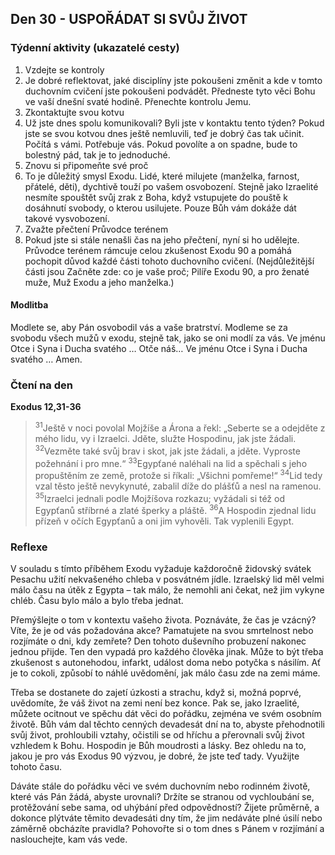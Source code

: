 ## Den 30 - USPOŘÁDAT SI SVŮJ ŽIVOT

### Týdenní aktivity (ukazatelé cesty)

1. Vzdejte se kontroly
1. Je dobré reflektovat, jaké disciplíny jste pokoušeni změnit a kde v tomto duchovním cvičení jste pokoušeni podvádět. Předneste tyto věci Bohu ve vaší dnešní svaté hodině. Přenechte kontrolu Jemu.
1. Zkontaktujte svou kotvu
1. Už jste dnes spolu komunikovali? Byli jste v kontaktu tento týden? Pokud jste se svou kotvou dnes ještě nemluvili, teď je dobrý čas tak učinit. Počítá s vámi. Potřebuje vás. Pokud povolíte a on spadne, bude to bolestný pád, tak je to jednoduché.
1. Znovu si připomeňte své proč
1. To je důležitý smysl Exodu. Lidé, které milujete (manželka, farnost, přátelé, děti), dychtivě touží po vašem osvobození. Stejně jako Izraelité nesmíte spouštět svůj zrak z Boha, když vstupujete do pouště k dosáhnutí svobody, o kterou usilujete. Pouze Bůh vám dokáže dát takové vysvobození.
1. Zvažte přečtení Průvodce terénem
1. Pokud jste si stále nenašli čas na jeho přečtení, nyní si ho udělejte. Průvodce terénem rámcuje celou zkušenost Exodu 90 a pomáhá pochopit důvod každé části tohoto duchovního cvičení. (Nejdůležitější části jsou Začněte zde: co je vaše proč; Pilíře Exodu 90, a pro ženaté muže, Muž Exodu a jeho manželka.)

#### Modlitba

Modlete se, aby Pán osvobodil vás a vaše bratrství.
Modleme se za svobodu všech mužů v exodu, stejně tak, jako se oni modlí za vás.
Ve jménu Otce i Syna i Ducha svatého … Otče náš… Ve jménu Otce i Syna i Ducha svatého … Amen.

### Čtení na den

**Exodus 12,31-36**

> <sup>31</sup>Ještě v noci povolal Mojžíše a Árona a řekl: „Seberte se a odejděte z mého lidu, vy i Izraelci. Jděte, služte Hospodinu, jak jste žádali.
> <sup>32</sup>Vezměte také svůj brav i skot, jak jste žádali, a jděte. Vyproste požehnání i pro mne.“
> <sup>33</sup>Egypťané naléhali na lid a spěchali s jeho propuštěním ze země, protože si říkali: „Všichni pomřeme!“
> <sup>34</sup>Lid tedy vzal těsto ještě nevykynuté, zabalil díže do plášťů a nesl na ramenou.
> <sup>35</sup>Izraelci jednali podle Mojžíšova rozkazu; vyžádali si též od Egypťanů stříbrné a zlaté šperky a pláště.
> <sup>36</sup>A Hospodin zjednal lidu přízeň v očích Egypťanů a oni jim vyhověli. Tak vyplenili Egypt.

### Reflexe

V souladu s tímto příběhem Exodu vyžaduje každoročně židovský svátek Pesachu užití nekvašeného chleba
v posvátném jídle. Izraelský lid měl velmi málo času na útěk z Egypta – tak málo, že nemohli ani čekat, než jim
vykyne chléb. Času bylo málo a bylo třeba jednat.

Přemýšlejte o tom v kontextu vašeho života. Poznáváte, že čas je vzácný? Víte, že je od vás požadována akce?
Pamatujete na svou smrtelnost nebo rozjímáte o dni, kdy zemřete? Den tohoto duševního probuzení nakonec jednou
přijde. Ten den vypadá pro každého člověka jinak. Může to být třeba zkušenost s autonehodou, infarkt, událost doma
nebo potyčka s násilím. Ať je to cokoli, způsobí to náhlé uvědomění, jak málo času zde na zemi máme.

Třeba se dostanete do zajetí úzkosti a strachu, když si, možná poprvé, uvědomíte, že váš život na zemi není bez konce.
Pak se, jako Izraelité, můžete ocitnout ve spěchu dát věci do pořádku, zejména ve svém osobním životě. Bůh vám dal
těchto cenných devadesát dní na to, abyste přehodnotili svůj život, prohloubili vztahy, očistili se od hříchu a přerovnali
svůj život vzhledem k Bohu. Hospodin je Bůh moudrosti a lásky. Bez ohledu na to, jakou je pro vás Exodus 90
výzvou, je dobré, že jste teď tady. Využijte tohoto času.

Dáváte stále do pořádku věci ve svém duchovním nebo rodinném životě, které vás Pán žádá, abyste urovnali? Držíte se
stranou od vychloubání se, protěžování sebe sama, od uhýbání před odpovědností? Žijete průměrně, a dokonce plýtváte
těmito devadesáti dny tím, že jim nedáváte plné úsilí nebo záměrně obcházíte pravidla? Pohovořte si o tom dnes
s Pánem v rozjímání a naslouchejte, kam vás vede.
